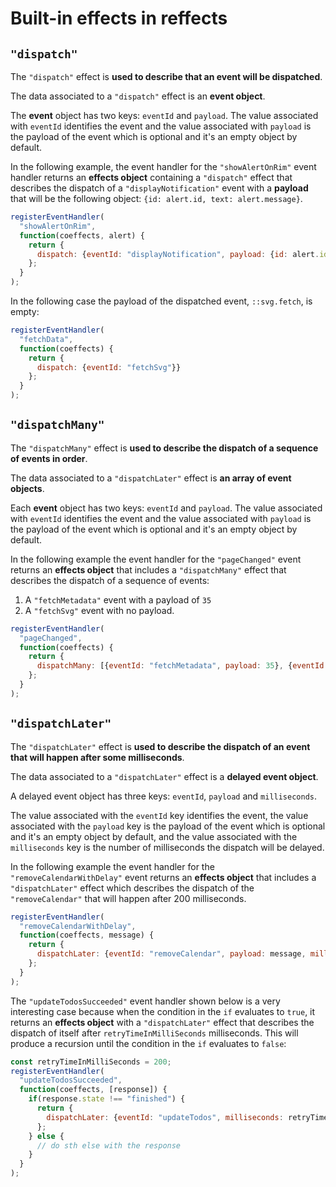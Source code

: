 # Built-in effects in reffects

## `"dispatch"`
The `"dispatch"` effect is **used to describe that an event will be dispatched**.

The data associated to a `"dispatch"` effect is an **event object**.

The **event** object has two keys: `eventId` and `payload`. The value associated with  `eventId` identifies the event and the value associated with `payload` is the payload of the event which is optional and it's an empty object by default.

In the following example, the event handler for the `"showAlertOnRim"` event handler returns an **effects object** containing a `"dispatch"` effect that describes the dispatch of a `"displayNotification"` event with a **payload** that will be the following object: `{id: alert.id, text: alert.message}`.

```js
registerEventHandler(
  "showAlertOnRim",
  function(coeffects, alert) {
    return {
      dispatch: {eventId: "displayNotification", payload: {id: alert.id, text: alert.message}}
    };
  }
);
```

In the following case the payload of the dispatched event, `::svg.fetch`, is empty:

```js
registerEventHandler(
  "fetchData",
  function(coeffects) {
    return {
      dispatch: {eventId: "fetchSvg"}}
    };
  }
);
```

##  `"dispatchMany"`
The `"dispatchMany"` effect is **used to describe the dispatch of a sequence of events in order**.

The data associated to a `"dispatchLater"` effect is **an array of event objects**.

Each **event** object has two keys: `eventId` and `payload`. The value associated with  `eventId` identifies the event and the value associated with `payload` is the payload of the event which is optional and it's an empty object by default.

In the following example the event handler for the `"pageChanged"` event returns an **effects object** that includes a 
`"dispatchMany"` effect  that describes the dispatch of a sequence of events:
1. A `"fetchMetadata"` event with a payload of `35` 
2. A `"fetchSvg"` event with no payload.

```js
registerEventHandler(
  "pageChanged",
  function(coeffects) {
    return {
      dispatchMany: [{eventId: "fetchMetadata", payload: 35}, {eventId: "fetchSvg"}]
    };
  }
);
```

## `"dispatchLater"`
The `"dispatchLater"` effect is **used to describe the dispatch of an event that will happen after some milliseconds**.

The data associated to a `"dispatchLater"` effect is a **delayed event object**.

A delayed event object has three keys: `eventId`, `payload` and `milliseconds`. 

The value associated with  the `eventId` key identifies the event, the value associated with the `payload` key is the payload of the event which is optional and it's an empty object by default, and the value associated with the `milliseconds` key is the number of milliseconds the dispatch will be delayed.

In the following example the event handler for the `"removeCalendarWithDelay"` event returns an **effects object** that includes a `"dispatchLater"` effect which describes the dispatch of the `"removeCalendar"` that will happen after 200 milliseconds.

```js
registerEventHandler(
  "removeCalendarWithDelay",
  function(coeffects, message) {
    return {
      dispatchLater: {eventId: "removeCalendar", payload: message, milliseconds: 200}
    };
  }
);
```

The `"updateTodosSucceeded"` event handler shown below is a very interesting case because when the condition in the `if` evaluates to `true`, it returns an **effects object** with a `"dispatchLater"` effect that describes the dispatch of itself after `retryTimeInMilliSeconds` milliseconds. This will produce a recursion until the condition in the `if` evaluates to `false`:

```js
const retryTimeInMilliSeconds = 200;
registerEventHandler(
  "updateTodosSucceeded",
  function(coeffects, [response]) {
    if(response.state !== "finished") {
      return {
        dispatchLater: {eventId: "updateTodos", milliseconds: retryTimeInMilliSeconds}
      };
    } else {
      // do sth else with the response
    }
  }
);
```

